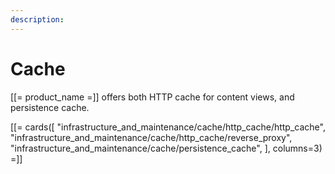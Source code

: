 ```yaml
---
description: 
---
```


# Cache

[[= product_name =]] offers both HTTP cache for content views, and persistence cache.

[[= cards([
    "infrastructure_and_maintenance/cache/http_cache/http_cache",
    "infrastructure_and_maintenance/cache/http_cache/reverse_proxy",
    "infrastructure_and_maintenance/cache/persistence_cache",
], columns=3) =]]
